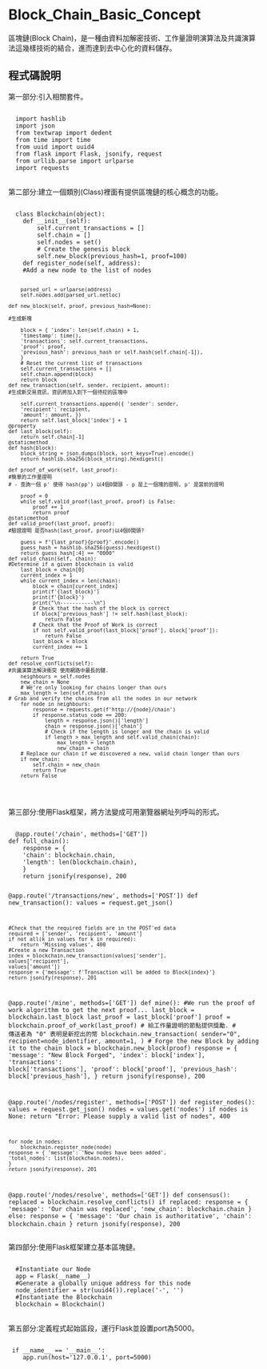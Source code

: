 # Block_Chain_Basic_Concept

<p>區塊鏈(Block Chain)，是一種由資料加解密技術、工作量證明演算法及共識演算法這幾樣技術的結合，進而達到去中心化的資料儲存。<p>


## 程式碼說明
<p>第一部分:引入相關套件。</p>
<pre>
<code>
  import hashlib 
  import json 
  from textwrap import dedent 
  from time import time 
  from uuid import uuid4 
  from flask import Flask, jsonify, request 
  from urllib.parse import urlparse
  import requests
</code>
</pre>

<p>第二部分:建立一個類別(Class)裡面有提供區塊鏈的核心概念的功能。</p>
<pre>
<code>
  class Blockchain(object): 
    def __init__(self): 
        self.current_transactions = [] 
        self.chain = [] 
        self.nodes = set()
        # Create the genesis block 
        self.new_block(previous_hash=1, proof=100)
    def register_node(self, address): 
    #Add a new node to the list of nodes 
 
        parsed_url = urlparse(address) 
        self.nodes.add(parsed_url.netloc) 
        
    def new_block(self, proof, previous_hash=None):

    #生成新塊

        block = { 'index': len(self.chain) + 1,
        'timestamp': time(),
        'transactions': self.current_transactions,
        'proof': proof,
        'previous_hash': previous_hash or self.hash(self.chain[-1]),
        }
        # Reset the current list of transactions 
        self.current_transactions = [] 
        self.chain.append(block) 
        return block 
    def new_transaction(self, sender, recipient, amount): 
    #生成新交易資訊，資訊將加入到下一個待挖的區塊中

        self.current_transactions.append({ 'sender': sender,
        'recipient': recipient,
        'amount': amount, }) 
        return self.last_block['index'] + 1 
    @property 
    def last_block(self): 
        return self.chain[-1] 
    @staticmethod
    def hash(block):
        block_string = json.dumps(block, sort_keys=True).encode() 
        return hashlib.sha256(block_string).hexdigest()

    def proof_of_work(self, last_proof):
    #簡單的工作量證明
    # - 查詢一個 p' 使得 hash(pp') 以4個0開頭 - p 是上一個塊的證明, p' 是當前的證明 

        proof = 0 
        while self.valid_proof(last_proof, proof) is False: 
            proof += 1 
            return proof 
    @staticmethod 
    def valid_proof(last_proof, proof):
    #驗證證明 是否hash(last_proof, proof)以4個0開頭?
    
        guess = f'{last_proof}{proof}'.encode() 
        guess_hash = hashlib.sha256(guess).hexdigest()
        return guess_hash[:4] == "0000" 
    def valid_chain(self, chain): 
    #Determine if a given blockchain is valid 
        last_block = chain[0] 
        current_index = 1 
        while current_index < len(chain): 
            block = chain[current_index] 
            print(f'{last_block}') 
            print(f'{block}') 
            print("\n-----------\n") 
            # Check that the hash of the block is correct 
            if block['previous_hash'] != self.hash(last_block): 
                return False 
            # Check that the Proof of Work is correct 
            if not self.valid_proof(last_block['proof'], block['proof']): 
                return False 
            last_block = block 
            current_index += 1 
            
        return True
    def resolve_conflicts(self): 
    #共識演算法解決衝突 使用網路中最長的鏈.
        neighbours = self.nodes 
        new_chain = None 
        # We're only looking for chains longer than ours 
        max_length = len(self.chain) 
    # Grab and verify the chains from all the nodes in our network 
        for node in neighbours: 
            response = requests.get(f'http://{node}/chain') 
            if response.status_code == 200: 
                length = response.json()['length'] 
                chain = response.json()['chain'] 
                # Check if the length is longer and the chain is valid 
                if length > max_length and self.valid_chain(chain): 
                    max_length = length 
                    new_chain = chain 
        # Replace our chain if we discovered a new, valid chain longer than ours 
        if new_chain: 
            self.chain = new_chain 
            return True 
        return False 
</code>
</pre>

<p>第三部分:使用Flask框架，將方法變成可用瀏覽器網址列呼叫的形式。</p>
<pre>
<code>
  @app.route('/chain', methods=['GET']) 
def full_chain(): 
    response = {
    'chain': blockchain.chain,
    'length': len(blockchain.chain),
    } 
    return jsonify(response), 200 
    
@app.route('/transactions/new', methods=['POST']) 
def new_transaction(): 
    values = request.get_json() 
    
    #Check that the required fields are in the POST'ed data 
    required = ['sender', 'recipient', 'amount'] 
    if not all(k in values for k in required): 
        return 'Missing values', 400 
    #Create a new Transaction 
    index = blockchain.new_transaction(values['sender'],
    values['recipient'],
    values['amount']) 
    response = {'message': f'Transaction will be added to Block{index}'} 
    return jsonify(response), 201 
    
@app.route('/mine', methods=['GET']) 
def mine(): 
#We run the proof of work algorithm to get the next proof... 
    last_block = blockchain.last_block 
    last_proof = last_block['proof'] 
    proof = blockchain.proof_of_work(last_proof) 
    # 給工作量證明的節點提供獎勵. 
    # 傳送者為 "0" 表明是新挖出的幣 
    blockchain.new_transaction( sender="0", recipient=node_identifier, amount=1, ) 
    # Forge the new Block by adding it to the chain 
    block = blockchain.new_block(proof) 
    response = { 'message': "New Block Forged",
    'index': block['index'],
    'transactions': block['transactions'],
    'proof': block['proof'],
    'previous_hash': block['previous_hash'], } 
    return jsonify(response), 200 
    
@app.route('/nodes/register', methods=['POST']) 
def register_nodes(): 
    values = request.get_json() 
    nodes = values.get('nodes') 
    if nodes is None: 
        return "Error: Please supply a valid list of nodes", 400 
        
    for node in nodes: 
        blockchain.register_node(node) 
    response = { 'message': 'New nodes have been added',
    'total_nodes': list(blockchain.nodes),
    } 
    return jsonify(response), 201 
    
@app.route('/nodes/resolve', methods=['GET']) 
def consensus(): 
    replaced = blockchain.resolve_conflicts() 
    if replaced: 
        response = { 'message': 'Our chain was replaced',
        'new_chain': blockchain.chain 
        } 
    else: 
        response = { 'message': 'Our chain is authoritative',
        'chain': blockchain.chain 
        } 
    return jsonify(response), 200 
</code>
</pre>

<p>第四部分:使用Flask框架建立基本區塊鏈。</p>
<pre>
<code>
  #Instantiate our Node
  app = Flask(__name__) 
  #Generate a globally unique address for this node 
  node_identifier = str(uuid4()).replace('-', '') 
  #Instantiate the Blockchain 
  blockchain = Blockchain() 
</code>
</pre>

<p>第五部分:定義程式起始區段，運行Flask並設置port為5000。</p>
<pre>
<code>
 if __name__ == '__main__': 
    app.run(host='127.0.0.1', port=5000) 
</code>
</pre>




